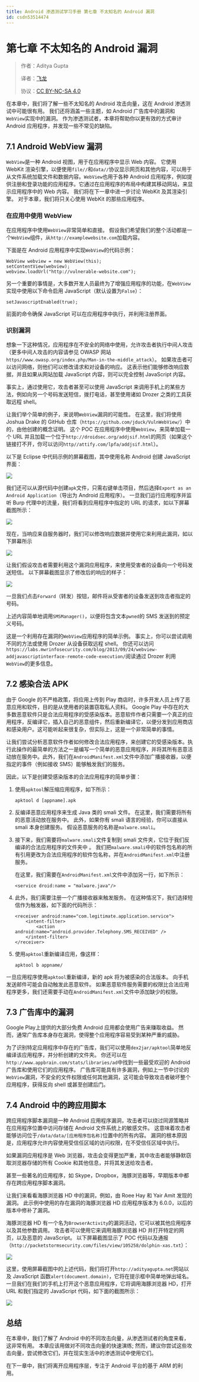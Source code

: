 ```yaml
---
title: Android 渗透测试学习手册 第七章 不太知名的 Android 漏洞
id: csdn53514474
---
```


# 第七章 不太知名的 Android 漏洞

> 作者：Aditya Gupta
> 
> 译者：[飞龙](https://github.com/)
> 
> 协议：[CC BY-NC-SA 4.0](http://creativecommons.org/licenses/by-nc-sa/4.0/)

在本章中，我们将了解一些不太知名的 Android 攻击向量，这在 Android 渗透测试中可能很有用。 我们还将涵盖一些主题，如 Android 广告库中的漏洞和`WebView`实现中的漏洞。 作为渗透测试者，本章将帮助你以更有效的方式审计 Android 应用程序，并发现一些不常见的缺陷。

## 7.1 Android WebView 漏洞

`WebView`是一种 Android 视图，用于在应用程序中显示 Web 内容。 它使用 WebKit 渲染引擎，以便使用`file//`和`data//`协议显示网页和其他内容，可以用于从文件系统加载文件和数据内容。`WebView`也用于各种 Android 应用程序，例如提供注册和登录功能的应用程序。它通过在应用程序的布局中构建其移动网站，来显示应用程序中的 Web 内容。 我们将在下一章中进一步讨论 WebKit 及其渲染引擎。 对于本章，我们将只关心使用 WebKit 的那些应用程序。

### 在应用中使用 WebView

在应用程序中使用`WebView`非常简单和直接。 假设我们希望我们的整个活动都是一个`WebView`组件，从`http://examplewebsite.com`加载内容。

下面是在 Android 应用程序中实现`WebView`的代码示例：

```
WebView webview = new WebView(this);
setContentView(webview);
webview.loadUrl("http://vulnerable-website.com");
```

另一个重要的事情是，大多数开发人员最终为了增强应用程序的功能，在`WebView`实现中使用以下命令启用 JavaScript（默认设置为`False`）：

```
setJavascriptEnabled(true);
```

前面的命令确保 JavaScript 可以在应用程序中执行，并利用注册界面。

### 识别漏洞

想象一下这种情况，应用程序在不安全的网络中使用，允许攻击者执行中间人攻击（更多中间人攻击的内容请参见 OWASP 网站`https//www.owasp.org/index.php/Man-in-the-middle_attack`）。 如果攻击者可以访问网络，则他们可以修改请求和对设备的响应。 这表示他们能够修改响应数据，并且如果从网站加载 JavaScript 内容，则可以完全控制 JavaScript 内容。

事实上，通过使用它，攻击者甚至可以使用 JavaScript 来调用手机上的某些方法，例如向另一个号码发送短信，拨打电话，甚至使用诸如 Drozer 之类的工具获取远程 shell。

让我们举个简单的例子，来说明`WebView`漏洞的可能性。 在这里，我们将使用 Joshua Drake 的 GitHub 仓库（`https://github.com/jduck/VulnWebView/`）中的，由他创建的概念证明。 这个 POC 在应用程序中使用`WebView`，来简单加载一个 URL 并且加载一个位于`http://droidsec.org/addjsif.html`的网页（如果这个链接打不开，你可以访问`http//attify.com/lpfa/addjsif.html`）。

以下是 Eclipse 中代码示例的屏幕截图，其中使用名称 Android 创建 JavaScript 界面：

![](../img/1e2d23e9daaf63a5bbc0ba5e21fb0efd.png)

我们还可以从源代码中创建`apk`文件，只需右键单击项目，然后选择`Export as an Android Application`（导出为 Android 应用程序）。 一旦我们运行应用程序并监听 Burp 代理中的流量，我们将看到应用程序中指定的 URL 的请求，如以下屏幕截图所示：

![](../img/2f81e7111f555fd4b9d9b790a6573635.png)

现在，当响应来自服务器时，我们可以修改响应数据并使用它来利用此漏洞，如以下屏幕所示

![](../img/c7690e50ddf6993dc214ab241b45b76c.png)

让我们假设攻击者需要利用这个漏洞应用程序，来使用受害者的设备向一个号码发送短信。 以下屏幕截图显示了修改后的响应的样子：

![](../img/210890d36ecb1a3f81f06c503766e0c8.png)

一旦我们点击`Forward`（转发）按钮，邮件将从受害者的设备发送到攻击者指定的号码。

上述内容简单地调用`SMSManager()`，以便将包含文本`pwned`的 SMS 发送到的预定义号码。

这是一个利用存在漏洞的`WebView`应用程序的简单示例。 事实上，你可以尝试调用不同的方法或使用 Drozer 从设备获取远程 shell。 你还可以访问`https://labs.mwrinfosecurity.com/blog/2013/09/24/webview-addjavascriptinterface-remote-code-execution/`阅读通过 Drozer 利用`WebView`的更多信息。

## 7.2 感染合法 APK

由于 Google 的不严格政策，将应用上传到 Play 商店时，许多开发人员上传了恶意应用和软件，目的是从使用者的装置窃取私人资料。 Google Play 中存在的大多数恶意软件只是合法应用程序的受感染版本。恶意软件作者只需要一个真正的应用程序，反编译它，插入自己的恶意组件，然后重新编译它，以便分发到应用商店和感染用户。这可能听起来很复杂，但实际上，这是一个非常简单的事情。

让我们尝试分析恶意软件作者如何修改合法应用程序，来创建它的受感染版本。执行此操作的最简单的方法之一是编写一个简单的恶意应用程序，并将其所有恶意活动放在服务中。此外，我们在`AndroidManifest.xml`文件中添加广播接收器，以便指定的事件（例如接收 SMS）能够触发我们的服务。

因此，以下是创建受感染版本的合法应用程序的简单步骤：

1.  使用`apktool`解压缩应用程序，如下所示：

    ```
    apktool d [appname].apk
    ```

2.  反编译恶意应用程序来生成 Java 类的 smali 文件。 在这里，我们需要将所有的恶意活动放在服务中。 此外，如果你有 smali 语言的经验，你可以直接从 smali 本身创建服务。 假设恶意服务的名称是`malware.smali`。

3.  接下来，我们需要将`malware.smali`文件复制到 smali 文件夹，它位于我们反编译的合法应用程序的文件夹中 。
    我们把`malware.smali`中的软件包名称的所有引用更改为合法应用程序的软件包名称，并在`AndroidManifest.xml`中注册服务。

    在这里，我们需要在`AndroidManifest.xml`文件中添加另一行，如下所示：

    ```
    <service droid:name = "malware.java"/>
    ```

4.  此外，我们需要注册一个广播接收器来触发服务。 在这种情况下，我们选择短信作为触发器，如下面的代码所示：

    ```
    <receiver android:name="com.legitimate.application.service">  
        <intent-filter>
            <action android:name="android.provider.Telephony.SMS_RECEIVED" />
        </intent-filter>
    </receiver>
    ```

5.  使用`apktool`重新编译应用，像这样：

    ```
    apktool b appname/
    ```

一旦应用程序使用`apktool`重新编译，新的 apk 将为被感染的合法版本。 向手机发送邮件可能会自动触发此恶意软件。 如果恶意软件服务需要的权限比合法应用程序更多，我们还需要手动在`AndroidManifest.xml`文件中添加缺少的权限。

## 7.3 广告库中的漏洞

Google Play上提供的大部分免费 Android 应用都会使用广告来赚取收益。 然而，通常广告库本身存在漏洞，使得整个应用程序容易受到某种严重的威胁。

为了识别特定应用程序中存在的广告库，我们可以使用`dex2jar/apktool`简单地反编译该应用程序，并分析创建的文件夹。 你还可以在`http://www.appbrain.com/stats/libraries/ad`中找到一些最受欢迎的 Android 广告库和使用它们的应用程序。 广告库可能具有许多漏洞，例如上一节中讨论的`WebView`漏洞，不安全的文件权限或任何其他漏洞，这可能会导致攻击者破坏整个应用程序，获得反向 shell 或甚至创建后门。

## 7.4 Android 中的跨应用脚本

跨应用程序脚本漏洞是一种 Android 应用程序漏洞，攻击者可以绕过同源策略并在应用程序位置中访问存储在 Android 文件系统上的敏感文件。 这意味着攻击者能够访问位于`/data/data/[应用程序包名称]`位置中的所有内容。 漏洞的根本原因是，应用程序允许内容使用受信任区域的访问权限，在不受信任区域中执行。

如果漏洞应用程序是 Web 浏览器，攻击会变得更加严重，其中攻击者能够静默窃取浏览器存储的所有 Cookie 和其他信息，并将其发送给攻击者。

甚至一些著名的应用程序，如 Skype，Dropbox，海豚浏览器等，早期版本中都存在跨应用程序脚本漏洞。

让我们来看看海豚浏览器 HD 中的漏洞，例如，由 Roee Hay 和 Yair Amit 发现的漏洞。 此示例中使用的存在漏洞的海豚浏览器 HD 应用程序版本为 6.0.0，以后的版本中修补了漏洞。

海豚浏览器 HD 有一个名为`BrowserActivity`的漏洞活动，它可以被其他应用程序以及其他参数调用。 攻击者可以使用它来调用海豚浏览器 HD 并打开特定的网页，以及恶意的 JavaScript。 以下屏幕截图显示了 POC 代码以及通报（`http://packetstormsecurity.com/files/view/105258/dolphin-xas.txt`）：

![](../img/ef33dcf6589900c7a71f48aa88966ce6.png)

这里，使用屏幕截图中的上述代码，我们将打开`http://adityagupta.net`网站以及 JavaScript 函数`alert(document.domain)`，它将在提示框中简单地弹出域名。 一旦我们在我们的手机上打开这个恶意应用程序，它将调用海豚浏览器 HD，打开 URL 和我们指定的 JavaScript 代码，如下面的截图所示：

![](../img/961da1ccf96d7b0705d113a40718c6d0.png)

## 总结

在本章中，我们了解了 Android 中的不同攻击向量，从渗透测试者的角度来看，这非常有用。 本章应该用做对不同攻击向量的快速演练; 然而，建议你尝试这些攻击向量，尝试修改它们，并在现实生活中的渗透测试中使用它们。

在下一章中，我们将离开应用程序层，专注于 Android 平台的基于 ARM 的利用。